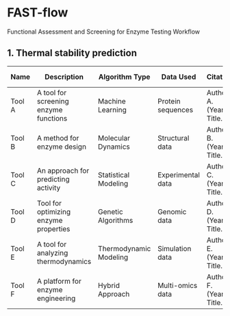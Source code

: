 # FAST-flow
Functional Assessment and Screening for Enzyme Testing Workflow


## 1. Thermal stability prediction
| Name          | Description                          | Algorithm Type      | Data Used              | Citation                    | Repository Link                        |
|---------------|--------------------------------------|---------------------|------------------------|-----------------------------|----------------------------------------|
| Tool A        | A tool for screening enzyme functions| Machine Learning     | Protein sequences       | Author A. (Year). Title.  | [Link to Tool A](http://example.com)  |
| Tool B        | A method for enzyme design           | Molecular Dynamics    | Structural data         | Author B. (Year). Title.  | [Link to Tool B](http://example.com)  |
| Tool C        | An approach for predicting activity   | Statistical Modeling  | Experimental data       | Author C. (Year). Title.  | [Link to Tool C](http://example.com)  |
| Tool D        | Tool for optimizing enzyme properties | Genetic Algorithms    | Genomic data           | Author D. (Year). Title.  | [Link to Tool D](http://example.com)  |
| Tool E        | A tool for analyzing thermodynamics   | Thermodynamic Modeling| Simulation data         | Author E. (Year). Title.  | [Link to Tool E](http://example.com)  |
| Tool F        | A platform for enzyme engineering      | Hybrid Approach       | Multi-omics data       | Author F. (Year). Title.  | [Link to Tool F](http://example.com)  |

